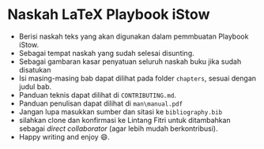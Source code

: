 # Naskah LaTeX Playbook iStow

- Berisi naskah teks yang akan digunakan dalam pemmbuatan Playbook iStow.
- Sebagai tempat naskah yang sudah selesai disunting.
- Sebagai gambaran kasar penyatuan seluruh naskah buku jika sudah disatukan
- Isi masing-masing bab dapat dilihat pada folder `chapters`, sesuai dengan judul bab.
- Panduan teknis dapat dilihat di `CONTRIBUTING.md`.
- Panduan penulisan dapat dilihat di `man\manual.pdf`
- Jangan lupa masukkan sumber dan sitasi ke `bibliography.bib`
- silahkan clone dan konfirmasi ke Lintang Fitri untuk ditambahkan sebagai _direct collaborator_ (agar lebih mudah berkontribusi).
- Happy writing and enjoy 😄.
